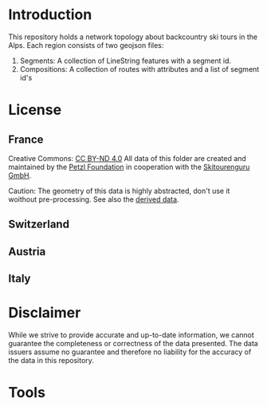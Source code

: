 # Introduction

This repository holds a network topology about backcountry ski tours in the Alps. Each region consists of two geojson files:
1. Segments: A collection of LineString features with a segment id.
2. Compositions: A collection of routes with attributes and a list of segment id's

# License

## France
Creative Commons: [CC BY-ND 4.0](https://creativecommons.org/licenses/by-nd/4.0/)
All data of this folder are created and maintained by the [Petzl Foundation](https://www.petzl.com) in cooperation with the [Skitourenguru GmbH](https://www.skitourenguru.com).

Caution: The geometry of this data is highly abstracted, don't use it woithout pre-processing. See also the [derived data](https://download.skitourenguru.com/public/License.html).

## Switzerland

## Austria

## Italy

# Disclaimer
While we strive to provide accurate and up-to-date information, we cannot guarantee the completeness or correctness of the data presented. The data issuers assume no guarantee and therefore no liability for the accuracy of the data in this repository.

# Tools



